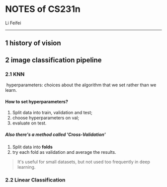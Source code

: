 # NOTES of CS231n

Li Feifei

------

## 1 history of vision

## 2 image classification pipeline

### 2.1 KNN

​	hyperparameters: choices about the algorithm that we set rather than we learn.

#### How to set hyperparameters?

1. Split data into train, validation and test;
2. choose hyperparameters on val;
3. evaluate on test.

##### Also there's a method called 'Cross-Validation'

1. Split data into **folds**
2. try each fold as validation and average the results.

> It's useful for small datasets, but not used too frequently in deep learning.

### 2.2 Linear Classification



